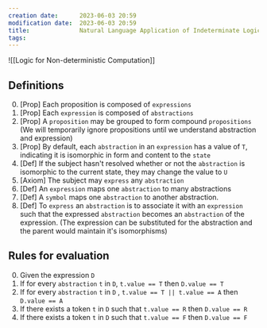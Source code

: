 ```yaml
---
creation date:		2023-06-03 20:59
modification date:	2023-06-03 20:59
title: 				Natural Language Application of Indeterminate Logic
tags:
---
```


![[Logic for Non-deterministic Computation]]


## Definitions
0. [Prop] Each proposition is composed of `expressions`
1. [Prop] Each `expression` is composed of `abstractions`
3. [Prop] A `proposition` may be grouped to form compound `propositions` (We will temporarily ignore propositions until we understand abstraction and expression)
4. [Prop] By default, each `abstraction` in an `expression` has a value of `T`, indicating it is isomorphic in form and content to the `state`
5. [Def] If the subject hasn't resolved whether or not the `abstraction` is isomorphic to the current state, they may change the value to `U`
6. [Axiom] The subject may  `express` any `abstraction`
7. [Def] An `expression` maps one `abstraction` to many abstractions
8. [Def] A `symbol` maps one `abstraction` to another abstraction. 
9. [Def] To `express` an `abstraction` is to associate it with an `expression`  such that the expressed `abstraction` becomes an `abstraction` of the expression. (The expression can be substituted for the abstraction and the parent would maintain it's isomorphisms)

## Rules for evaluation
0. Given the expression `D`
1. If for every `abstraction`  `t` in `D`, `t.value == T`  then  `D.value == T` 
2. If for every `abstraction` `t` in `D` , `t.value == T || t.value == A`  then `D.value == A`
3. If there exists a token `t` in `D` such that `t.value == R` then `D.value == R`  
4. If there exists a token `t` in `D` such that `t.value == F` then `D.value == F`
